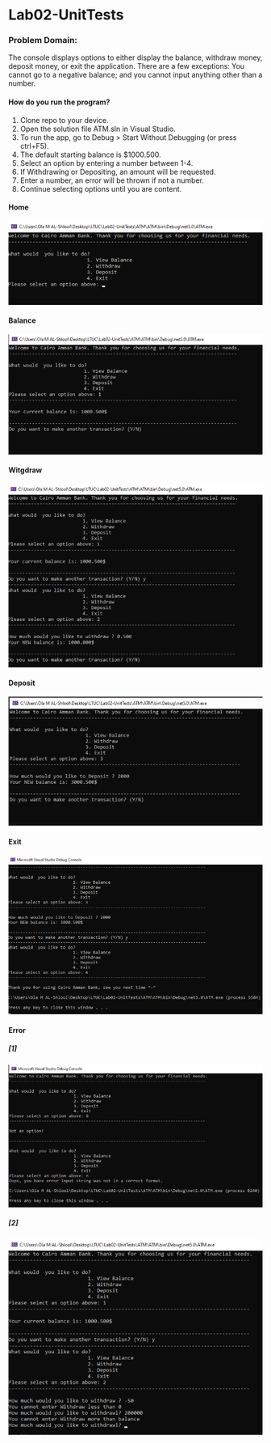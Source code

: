 # Lab02-UnitTests

### Problem Domain:
 The console displays options to either display the balance, withdraw money, deposit money, or exit the application.
 There are a few exceptions: You cannot go to a negative balance; 
 and you cannot input anything other than a number.

#### How do you run the program?
1. Clone repo to your device.
2. Open the solution file ATM.sln in Visual Studio.
3. To run the app, go to Debug > Start Without Debugging (or press ctrl+F5).
4. The default starting balance is $1000.500.
5. Select an option by entering a number between 1-4.
6. If Withdrawing or Depositing, an amount will be requested.
7. Enter a number, an error will be thrown if not a number.
8. Continue selecting options until you are content.

#### Home
![Home](assest/home.png)

#### Balance
![Balance](assest/balance.png)

#### Witgdraw
![Witgdraw](assest/Witgdraw.png)


#### Deposit
![Deposit](assest/Deposit.png)


#### Exit
![Exit](assest/Exit.png)


#### Error 
##### [1]
![Exit](assest/Error.png)

##### [2]
![Exit](assest/Error1.png)


